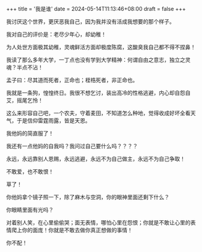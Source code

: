 +++
title = '我是谁'
date = 2024-05-14T11:13:46+08:00
draft = false
+++

我讨厌这个世界，更厌恶我自己，因为我并没有活成我想要的那个样子。

我对自己的评价是：老尽少年心，却幼稚！

为人处世方面极其幼稚，灵魂鲜活方面却极度陈腐，这酸臭我自己都不得不捏鼻！

我读了那么多年大学，一丁点也没有学到大学精神：何谓自由之意志，独立之灵魂？半点不沾！

孟子曰：尽其道而死者，正命也；桎梏死者，非正命也。

我就是一条狗，惶惶终日。我很不想乞讨，装出高冷的性格逃避，内心却自怨自艾，摇尾乞怜！

这么来形容自己吧，一个农夫，守着麦田，不知道怎么种地，觉得收成好坏全看天气，于是信仰雷霆雨露，皆是天恩。

我他妈的简直服了！

我还有一点他妈的自我吗？我问过自己要什么吗？？？？

永远，永远靠别人恩赐，永远逃避，永远不为自己做主，永远不为自己争取！

不敢爱，也不敢恨！

草了！

你他妈拿个镜子照一下，除了麻木与空洞，你的眼神里面还剩下什么？

你眼睛里面有光吗？

对着别人笑，在心里偷偷哭；面无表情，哪怕心里在怨恨；你就是不敢让心里的表情爬上你的面庞！你就是不敢去做你真正想做的事情！

你不配！

